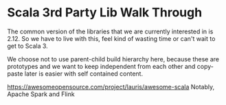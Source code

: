 # Scala 3rd Party Lib Walk Through

The common version of the libraries that we are currently interested in is 2.12.
So we have to live with this, feel kind of wasting time or can't wait to get to 
Scala 3.

We choose not to use parent-child build hierarchy here, because these are prototypes
and we want to keep independent from each other and copy-paste later is easier
with self contained content.


https://awesomeopensource.com/project/lauris/awesome-scala
Notably, Apache Spark and Flink